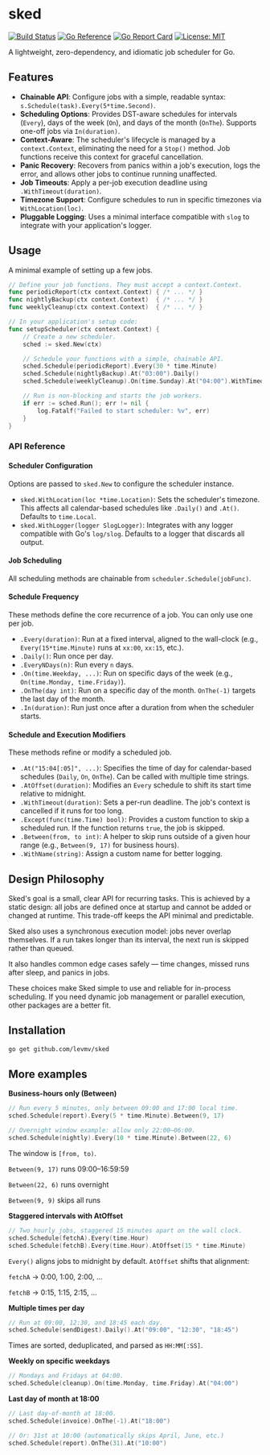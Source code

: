 # sked

[![Build Status](https://github.com/levmv/sked/actions/workflows/go.yml/badge.svg)](https://github.com/levmv/sked/actions/workflows/go.yml)
[![Go Reference](https://pkg.go.dev/badge/github.com/levmv/sked.svg)](https://pkg.go.dev/github.com/levmv/sked)
[![Go Report Card](https://goreportcard.com/badge/github.com/levmv/sked)](https://goreportcard.com/report/github.com/levmv/sked)
[![License: MIT](https://img.shields.io/badge/License-MIT-yellow.svg)](https://opensource.org/licenses/MIT)

A lightweight, zero-dependency, and idiomatic job scheduler for Go.

## Features

-   **Chainable API**: Configure jobs with a simple, readable syntax: `s.Schedule(task).Every(5*time.Second)`.
-   **Scheduling Options**: Provides DST-aware schedules for intervals (`Every`), days of the week (`On`), and days of the month (`OnThe`). Supports one-off jobs via `In(duration)`.
-   **Context-Aware**: The scheduler's lifecycle is managed by a `context.Context`, eliminating the need for a `Stop()` method. Job functions receive this context for graceful cancellation.
-   **Panic Recovery**: Recovers from panics within a job's execution, logs the error, and allows other jobs to continue running unaffected.
-   **Job Timeouts**: Apply a per-job execution deadline using `.WithTimeout(duration)`.
-   **Timezone Support**: Configure schedules to run in specific timezones via `WithLocation(loc)`.
-   **Pluggable Logging**: Uses a minimal interface compatible with `slog` to integrate with your application's logger.



## Usage

A minimal example of setting up a few jobs.

```go
// Define your job functions. They must accept a context.Context.
func periodicReport(ctx context.Context) { /* ... */ }
func nightlyBackup(ctx context.Context)  { /* ... */ }
func weeklyCleanup(ctx context.Context)  { /* ... */ }

// In your application's setup code:
func setupScheduler(ctx context.Context) {
	// Create a new scheduler.
	sched := sked.New(ctx)

	// Schedule your functions with a simple, chainable API.
	sched.Schedule(periodicReport).Every(30 * time.Minute)
	sched.Schedule(nightlyBackup).At("03:00").Daily()
	sched.Schedule(weeklyCleanup).On(time.Sunday).At("04:00").WithTimeout(2 * time.Hour)

	// Run is non-blocking and starts the job workers.
	if err := sched.Run(); err != nil {		
    	log.Fatalf("Failed to start scheduler: %v", err)
	}
}
```

### API Reference

#### Scheduler Configuration

Options are passed to `sked.New` to configure the scheduler instance.

*   `sked.WithLocation(loc *time.Location)`: Sets the scheduler's timezone. This affects all calendar-based schedules like `.Daily()` and `.At()`. Defaults to `time.Local`.
*   `sked.WithLogger(logger SlogLogger)`: Integrates with any logger compatible with Go's `log/slog`. Defaults to a logger that discards all output.

#### Job Scheduling

All scheduling methods are chainable from `scheduler.Schedule(jobFunc)`.

#### Schedule Frequency

These methods define the core recurrence of a job. You can only use one per job.

*   `.Every(duration)`: Run at a fixed interval, aligned to the wall-clock (e.g., `Every(15*time.Minute)` runs at `xx:00`, `xx:15`, etc.).
*   `.Daily()`: Run once per day.
*   `.EveryNDays(n)`: Run every `n` days.
*   `.On(time.Weekday, ...)`: Run on specific days of the week (e.g., `On(time.Monday, time.Friday)`).
*   `.OnThe(day int)`: Run on a specific day of the month. `OnThe(-1)` targets the last day of the month.
*   `.In(duration)`: Run just once after a duration from when the scheduler starts.

#### Schedule and Execution Modifiers

These methods refine or modify a scheduled job.

*   `.At("15:04[:05]", ...)`: Specifies the time of day for calendar-based schedules (`Daily`, `On`, `OnThe`).  Can be called with multiple time strings.
*   `.AtOffset(duration)`: Modifies an `Every` schedule to shift its start time relative to midnight.
*   `.WithTimeout(duration)`: Sets a per-run deadline. The job's context is cancelled if it runs for too long.
*   `.Except(func(time.Time) bool)`: Provides a custom function to skip a scheduled run. If the function returns `true`, the job is skipped.
*   `.Between(from, to int)`: A helper to skip runs outside of a given hour range (e.g., `Between(9, 17)` for business hours).
*   `.WithName(string)`: Assign a custom name for better logging.


## Design Philosophy

Sked's goal is a small, clear API for recurring tasks.
This is achieved by a static design: all jobs are defined once at startup and cannot be added or changed at runtime. This trade-off keeps the API minimal and predictable.

Sked also uses a synchronous execution model: jobs never overlap themselves. If a run takes longer than its interval, the next run is skipped rather than queued.

It also handles common edge cases safely — time changes, missed runs after sleep, and panics in jobs.

These choices make Sked simple to use and reliable for in-process scheduling. If you need dynamic job management or parallel execution, other packages are a better fit.

## Installation

```sh
go get github.com/levmv/sked
```

## More examples


**Business-hours only (Between)**
```go
// Run every 5 minutes, only between 09:00 and 17:00 local time.
sched.Schedule(report).Every(5 * time.Minute).Between(9, 17)

// Overnight window example: allow only 22:00–06:00.
sched.Schedule(nightly).Every(10 * time.Minute).Between(22, 6)
```

The window is `[from, to)`.

`Between(9, 17)` runs 09:00–16:59:59

`Between(22, 6)` runs overnight

`Between(9, 9)` skips all runs

**Staggered intervals with AtOffset**
```go
// Two hourly jobs, staggered 15 minutes apart on the wall clock.
sched.Schedule(fetchA).Every(time.Hour)
sched.Schedule(fetchB).Every(time.Hour).AtOffset(15 * time.Minute)
```
`Every()` aligns jobs to midnight by default.
`AtOffset` shifts that alignment:

`fetchA` → 0:00, 1:00, 2:00, …

`fetchB` → 0:15, 1:15, 2:15, …

**Multiple times per day**
```go
// Run at 09:00, 12:30, and 18:45 each day.
sched.Schedule(sendDigest).Daily().At("09:00", "12:30", "18:45")
```
Times are sorted, deduplicated, and parsed as `HH:MM[:SS]`.

**Weekly on specific weekdays**
```go
// Mondays and Fridays at 04:00.
sched.Schedule(cleanup).On(time.Monday, time.Friday).At("04:00")
```

**Last day of month at 18:00**
```go
// Last day-of-month at 18:00.
sched.Schedule(invoice).OnThe(-1).At("18:00")

// Or: 31st at 10:00 (automatically skips April, June, etc.)
sched.Schedule(report).OnThe(31).At("10:00")
```


